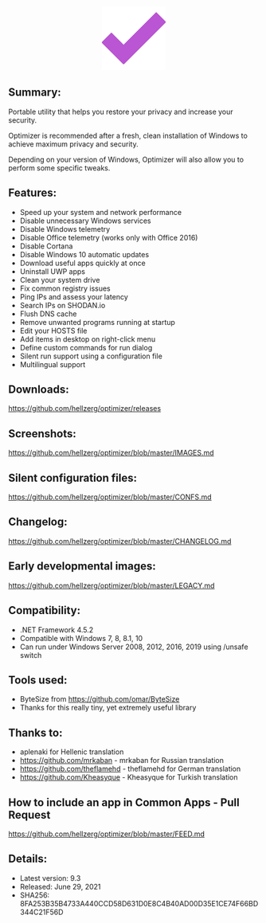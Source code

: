 <p align="center">
   <img src="image.png" />
</p> 

## Summary: ##

Portable utility that helps you restore your privacy and increase your security.

Optimizer is recommended after a fresh, clean installation of Windows to achieve maximum privacy and security.

Depending on your version of Windows, Optimizer will also allow you to perform some specific tweaks.

## Features: ##

* Speed up your system and network performance
* Disable unnecessary Windows services
* Disable Windows telemetry
* Disable Office telemetry (works only with Office 2016)
* Disable Cortana
* Disable Windows 10 automatic updates
* Download useful apps quickly at once
* Uninstall UWP apps
* Clean your system drive
* Fix common registry issues
* Ping IPs and assess your latency
* Search IPs on SHODAN.io
* Flush DNS cache
* Remove unwanted programs running at startup
* Edit your HOSTS file
* Add items in desktop on right-click menu
* Define custom commands for run dialog
* Silent run support using a configuration file
* Multilingual support

## Downloads: ##
https://github.com/hellzerg/optimizer/releases

## Screenshots: ##
https://github.com/hellzerg/optimizer/blob/master/IMAGES.md

## Silent configuration files: ##
https://github.com/hellzerg/optimizer/blob/master/CONFS.md

## Changelog: ##
https://github.com/hellzerg/optimizer/blob/master/CHANGELOG.md

## Early developmental images: ##
https://github.com/hellzerg/optimizer/blob/master/LEGACY.md

## Compatibility: ##

* .NET Framework 4.5.2
* Compatible with Windows 7, 8, 8.1, 10
* Can run under Windows Server 2008, 2012, 2016, 2019 using /unsafe switch

## Tools used: ##
* ByteSize from https://github.com/omar/ByteSize
* Thanks for this really tiny, yet extremely useful library

## Thanks to: ##
* aplenaki for Hellenic translation
* https://github.com/mrkaban - mrkaban for Russian translation
* https://github.com/theflamehd - theflamehd for German translation
* https://github.com/Kheasyque - Kheasyque for Turkish translation

## How to include an app in Common Apps - Pull Request
https://github.com/hellzerg/optimizer/blob/master/FEED.md

## Details: ##

* Latest version: 9.3
* Released: June 29, 2021
* SHA256: 8FA253B35B4733A440CCD58D631D0E8C4B40AD00D35E1CE74F66BD344C21F56D

